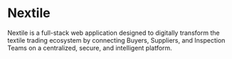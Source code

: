 # Nextile
Nextile is a full-stack web application designed to digitally transform the textile trading ecosystem by connecting Buyers, Suppliers, and Inspection Teams on a centralized, secure, and intelligent platform.

